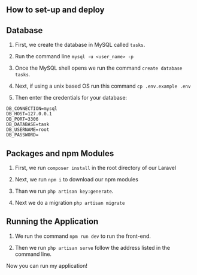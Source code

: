 ## How to set-up and deploy

## Database
1. First, we create the database in MySQL called `tasks`.

2. Run the command line `mysql -u <user_name> -p`

3. Once the MySQL shell opens we run the command `create database tasks`.

4. Next, if using a unix based OS run this command `cp .env.example .env`

5. Then enter the credentials for your database:
```
DB_CONNECTION=mysql
DB_HOST=127.0.0.1
DB_PORT=3306
DB_DATABASE=task
DB_USERNAME=root
DB_PASSWORD=
```

## Packages and npm Modules
1. First, we run `composer install` in the root directory of our Laravel

2. Next, we run `npm i` to download our npm modules

3. Than we run `php artisan key:generate`.

4. Next we do a migration `php artisan migrate`

## Running the Application
1. We run the command `npm run dev` to run the front-end.

2. Then we run `php artisan serve` follow the address listed in the command line.

Now you can run my application!